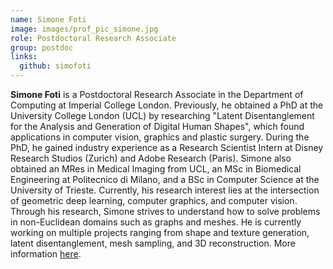 ```yaml
---
name: Simone Foti
image: images/prof_pic_simone.jpg
role: Postdoctoral Research Associate
group: postdoc
links:
  github: simofoti
---
```


<strong>Simone Foti</strong> is a Postdoctoral Research Associate in the Department of Computing at Imperial College London. Previously, he obtained a PhD at the University College London (UCL) by researching "Latent Disentanglement for the Analysis and Generation of Digital Human Shapes", which found applications in computer vision, graphics and plastic surgery. During the PhD, he gained industry experience as a Research Scientist Intern at Disney Research Studios (Zurich) and Adobe Research (Paris). Simone also obtained an MRes in Medical Imaging from UCL, an MSc in Biomedical Engineering at Politecnico di Milano, and a BSc in Computer Science at the University of Trieste. 
Currently, his research interest lies at the intersection of geometric deep learning, computer graphics, and computer vision. Through his research, Simone strives to understand how to solve problems in non-Euclidean domains such as graphs and meshes. He is currently working on multiple projects ranging from shape and texture generation, latent disentanglement, mesh sampling, and 3D reconstruction. More information <a href="https://www.simofoti.com/">here</a>.